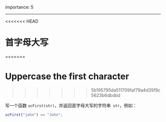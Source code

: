 importance: 5

---

<<<<<<< HEAD
# 首字母大写
=======
# Uppercase the first character
>>>>>>> 5b195795da511709faf79a4d35f9c5623b6dbdbd

写一个函数 `ucFirst(str)`，并返回首字母大写的字符串` str`，例如：

```js
ucFirst("john") == "John";
```


